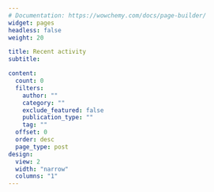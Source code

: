 ```yaml
---
# Documentation: https://wowchemy.com/docs/page-builder/
widget: pages
headless: false
weight: 20

title: Recent activity
subtitle:

content:
  count: 0
  filters:
    author: ""
    category: ""
    exclude_featured: false
    publication_type: ""
    tag: ""
  offset: 0
  order: desc
  page_type: post
design:
  view: 2
  width: "narrow"
  columns: "1"
---
```

